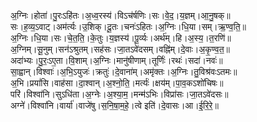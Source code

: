 

  
अ॒ग्निः।होता॑।पु॒रःऽहि॑तः।अ॒ध्व॒रस्य॑।विऽच॑र्षणिः।सः।वे॒द॒।य॒ज्ञम्।आ॒नु॒षक्॥  
सः।ह॒व्य॒ऽवाट्।अम॑र्त्यः।उ॒शिक्।दू॒तः।चनः॑ऽहितः।अ॒ग्निः।धि॒या।सम्।ऋ॒ण्व॒ति॒॥  
अ॒ग्निः।धि॒या।सः।चे॒त॒ति॒।के॒तुः।य॒ज्ञस्य॑।पू॒र्व्यः।अर्थ॑म्।हि।अ॒स्य॒।त॒रणि॑॥  
अ॒ग्निम्।सू॒नुम्।सन॑ऽश्रुतम्।सह॑सः।जा॒तऽवे॑दसम्।वह्नि॑म्।दे॒वाः।अ॒कृ॒ण्व॒त॒॥  
अदा॑भ्यः।पु॒रः॒ऽए॒ता।वि॒शाम्।अ॒ग्निः।मानु॑षीणाम्।तूर्णिः॑।रथः॑।सदा॑।नवः॑॥  
सा॒ह्वान्।विश्वाः॑।अ॒भि॒ऽयुजः॑।क्रतुः॑।दे॒वाना॑म्।अमृ॑क्तः।अ॒ग्निः।तु॒विश्र॑वःऽतमः॥  
अ॒भि।प्रयां॑सि।वाह॑सा।दा॒श्वान्।अ॒श्नो॒ति॒।मर्त्यः॑।क्षय॑म्।पा॒व॒कऽशो॑चिषः॥  
परि॑।विश्वा॑नि।सुऽधि॑ता।अ॒ग्नेः।अ॒श्या॒म॒।मन्म॑ऽभिः।विप्रा॑सः।जा॒तऽवे॑दसः॥  
अग्ने॑।विश्वा॑नि।वार्या॑।वाजे॑षु।स॒नि॒षा॒म॒हे॒।त्वे इति॑।दे॒वासः।आ।ई॒रि॒रे॒॥  

